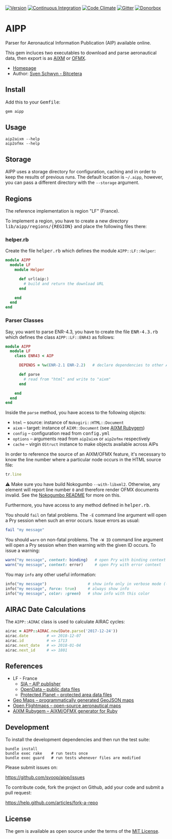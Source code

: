 [![Version](https://img.shields.io/gem/v/aipp.svg?style=flat)](https://rubygems.org/gems/aipp)
[![Continuous Integration](https://img.shields.io/travis/svoop/aipp/master.svg?style=flat)](https://travis-ci.org/svoop/aipp)
[![Code Climate](https://img.shields.io/codeclimate/github/svoop/aipp.svg?style=flat)](https://codeclimate.com/github/svoop/aipp)
[![Gitter](https://img.shields.io/gitter/room/svoop/aipp.svg?style=flat)](https://gitter.im/svoop/aipp)
[![Donorbox](https://img.shields.io/badge/donate-on_donorbox-yellow.svg)](https://donorbox.org/bitcetera)

# AIPP

Parser for Aeronautical Information Publication (AIP) available online.

This gem incluces two executables to download and parse aeronautical data, then export is as [AIXM](https://github.com/svoop/aixm) or [OFMX](https://github.com/openflightmaps/ofmx/wiki).

* [Homepage](https://github.com/svoop/aipp)
* Author: [Sven Schwyn - Bitcetera](http://www.bitcetera.com)

## Install

Add this to your <tt>Gemfile</tt>:

```ruby
gem aipp
```

## Usage

```
aip2aixm --help
aip2ofmx --help
```

## Storage

AIPP uses a storage directory for configuration, caching and in order to keep the results of previous runs. The default location is `~/.aipp`, however, you can pass a different directory with the `--storage` argument.

## Regions

The reference implementation is region "LF" (France).

To implement a region, you have to create a new directory <tt>lib/aipp/regions/{REGION}</tt> and place the following files there:

### helper.rb

Create the file <tt>helper.rb</tt> which defines the module `AIPP::LF::Helper`:

```ruby
module AIPP
  module LF
    module Helper

      def url(aip:)
        # build and return the download URL
      end

    end
  end
end
```

### Parser Classes

Say, you want to parse ENR-4.3, you have to create the file <tt>ENR-4.3.rb</tt> which defines the class `AIPP::LF::ENR43` as follows:

```ruby
module AIPP
  module LF
    class ENR43 < AIP

      DEPENDS = %w(ENR-2.1 ENR-2.2)   # declare dependencies to other AIPs

      def parse
        # read from "html" and write to "aixm"
      end

    end
  end
end
```

Inside the `parse` method, you have access to the following objects:

* `html` – source: instance of `Nokogiri::HTML::Document`
* `aixm` – target: instance of `AIXM::Document` (see [AIXM Rubygem](https://github.com/svoop/aixm))
* `config` – configuration read from <tt>config.yml</tt>
* `options` – arguments read from `aip2aixm` or `aip2ofmx` respectively
* `cache` – virgin `OStruct` instance to make objects available across AIPs

In order to reference the source of an AIXM/OFMX feature, it's necessary to know the line number where a particular node occurs in the HTML source file:

```ruby
tr.line
```

:warning: Make sure you have build Nokogumbo `--with-libxml2`. Otherwise, any element will report line number `0` and therefore render OFMX documents invalid. See the [Nokogumbo README](https://github.com/rubys/nokogumbo/blob/master/README.md#flavors-of-nokogumbo) for more on this.

Furthermore, you have access to any method defined in <tt>helper.rb</tt>.

You should `fail` on fatal problems. The `-E` command line argument will open a Pry session when such an error occurs. Issue errors as usual:

```ruby
fail "my message"
```

You should `warn` on non-fatal problems. The `-W ID` command line argument will open a Pry session when then warning with the given ID occurs. To issue a warning:

```ruby
warn("my message", context: binding)   # open Pry with binding context
warn("my message", context: error)     # open Pry with error context
```

You may `info` any other useful information:

```ruby
info("my message")                  # show info only in verbose mode (-V)
info("my message", force: true)     # always show info
info("my message", color: :green)   # show info with this color
```

## AIRAC Date Calculations

The `AIPP::AIRAC` class is used to calculate AIRAC cycles:

```ruby
airac = AIPP::AIRAC.new(Date.parse('2017-12-24'))
airac.date        # => 2018-12-07
airac.id          # => 1713
airac.next_date   # => 2018-01-04
airac.next_id     # => 1801
```

## References

* LF - France
  * [SIA – AIP publisher](https://www.sia.aviation-civile.gouv.fr)
  * [OpenData – public data files](https://www.data.gouv.fr)
  * [Protected Planet – protected area data files](https://www.protectedplanet.net)
* [Geo Maps – programmatically generated GeoJSON maps](https://github.com/simonepri/geo-maps)
* [Open Flightmaps – open-source aeronautical maps](https://openflightmaps.org)
* [AIXM Rubygem – AIXM/OFMX generator for Ruby](https://github.com/svoop/aixm)

## Development

To install the development dependencies and then run the test suite:

```
bundle install
bundle exec rake    # run tests once
bundle exec guard   # run tests whenever files are modified
```

Please submit issues on:

https://github.com/svoop/aipp/issues

To contribute code, fork the project on Github, add your code and submit a pull request:

https://help.github.com/articles/fork-a-repo

## License

The gem is available as open source under the terms of the [MIT License](http://opensource.org/licenses/MIT).
